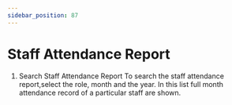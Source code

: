 ```yaml
---
sidebar_position: 87
---
```

 
# Staff Attendance Report
1. Search Staff Attendance Report
To search the staff attendance report,select the role, month and the year. In this list full month attendance record of a particular staff are shown.
